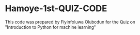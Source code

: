 # Hamoye-1st-QUIZ-CODE
This code was prepared by Fiyinfoluwa Olubodun for the Quiz on "Introduction to Python for machine learning"

